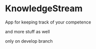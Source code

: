 # KnowledgeStream
App for keeping track of your competence

and more stuff as well

only on develop branch